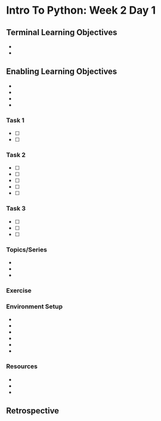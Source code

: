 # Intro To Python: Week 2 Day 1

## Terminal Learning Objectives
- 
- 

## Enabling Learning Objectives
- 
- 
- 
- 

### Task 1
- [ ]
- [ ]

### Task 2
- [ ] 
- [ ] 
- [ ] 
- [ ] 
- [ ]


### Task 3
- [ ]
- [ ]
- [ ]

### Topics/Series
- 
- 
- 

### Exercise

### Environment Setup
-
- 
- 
- 
- 
- 

### Resources
- 
- 
- 
## Retrospective